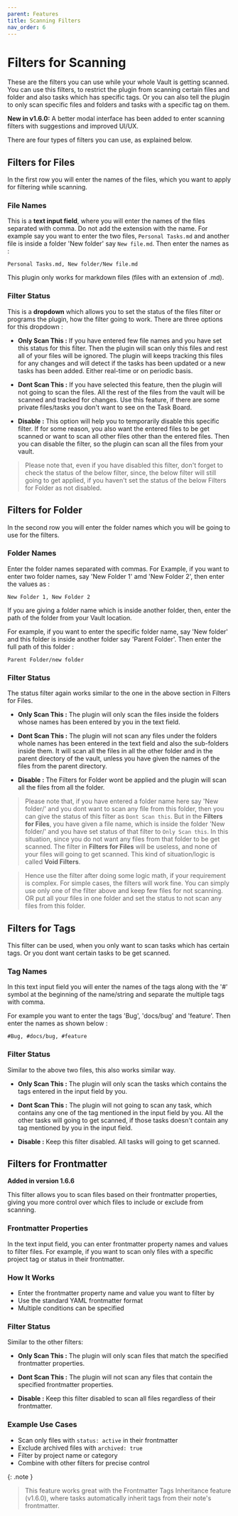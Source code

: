 ```yaml
---
parent: Features
title: Scanning Filters
nav_order: 6
---
```


# Filters for Scanning

These are the filters you can use while your whole Vault is getting scanned. You can use this filters, to restrict the plugin from scanning certain files and folder and also tasks which has specific tags. Or you can also tell the plugin to only scan specific files and folders and tasks with a specific tag on them.

**New in v1.6.0:** A better modal interface has been added to enter scanning filters with suggestions and improved UI/UX.

There are four types of filters you can use, as explained below.

## Filters for Files

In the first row you will enter the names of the files, which you want to apply for filtering while scanning.

### File Names

This is a **text input field**, where you will enter the names of the files separated with comma. Do not add the extension with the name. For example say you want to enter the two files, `Personal Tasks.md` and another file is inside a folder 'New folder' say `New file.md`. Then enter the names as :

```
Personal Tasks.md, New folder/New file.md
```

This plugin only works for markdown files (files with an extension of .md).

### Filter Status

This is a **dropdown** which allows you to set the status of the files filter or programs the plugin, how the filter going to work. There are three options for this dropdown :

- **Only Scan This :** If you have entered few file names and you have set this status for this filter. Then the plugin will scan only this files and rest all of your files will be ignored. The plugin will keeps tracking this files for any changes and will detect if the tasks has been updated or a new tasks has been added. Either real-time or on periodic basis.

- **Dont Scan This :** If you have selected this feature, then the plugin will not  going to scan the files. All the rest of the files from the vault will be scanned and tracked for changes. Use this feature, if there are some private files/tasks you don't want to see on the Task Board.

- **Disable :** This option will help you to temporarily disable this specific filter. If for some reason, you also want the entered files to be get scanned or want to scan all other files other than the entered files. Then you can disable the filter, so the plugin can scan all the files from your vault.

> Please note that, even if you have disabled this filter, don't forget to check the status of the below filter, since, the below filter will still going to get applied, if you haven't set the status of the below Filters for Folder as not disabled.

## Filters for Folder

In the second row you will enter the folder names which you will be going to use for the filters.

### Folder Names

Enter the folder names separated with commas.
For Example, if you want to enter two folder names, say 'New Folder 1' amd 'New Folder 2', then enter the values as :

```
New Folder 1, New Folder 2
```

If you are giving a folder name which is inside another folder, then, enter the path of the folder from your Vault location.

For example, if you want to enter the specific folder name, say 'New folder' and this folder is inside another folder say 'Parent Folder'. Then enter the full path of this folder :

```
Parent Folder/new folder
```

### Filter Status

The status filter again works similar to the one in the above section in Filters for Files.

- **Only Scan This :** The plugin will only scan the files inside the folders whose names has been entered by you in the text field.

- **Dont Scan This :** The plugin will not scan any files under the folders whole names has been entered in the text field and also the sub-folders inside them. It will scan all the files in all the other folder and in the parent directory of the vault, unless you have given the names of the files from the parent directory.

- **Disable :** The Filters for Folder wont be applied and the plugin will scan all the files from all the folder.

> Please note that, if you have entered a folder name here say 'New folder/' and you dont want to scan any file from this folder, then you can give the status of this filter as `Dont Scan this`. But in the **Filters for Files**, you have given a file name, which is inside the folder 'New folder/' and you have set status of that filter to `Only Scan this`. In this situation, since you do not want any files from that folder to be get scanned. The filter in **Filters for Files** will be useless, and none of your files will going to get scanned. This kind of situation/logic is called **Void Filters**.

> Hence use the filter after doing some logic math, if your requirement is complex. For simple cases, the filters will work fine. You can simply use only one of the filter above and keep few files for not scanning. OR put all your files in one folder and set the status to not scan any files from this folder.

## Filters for Tags

This filter can be used, when you only want to scan tasks which has certain tags. Or you dont want certain tasks to be get scanned.

### Tag Names

In this text input field you will enter the names of the tags along with the '#' symbol at the beginning of the name/string and separate the multiple tags with comma.

For example you want to enter the tags 'Bug', 'docs/bug' and 'feature'. Then enter the names as shown below :

```
#Bug, #docs/bug, #feature
```

### Filter Status

Similar to the above two files, this also works similar way.

- **Only Scan This :** The plugin will only scan the tasks which contains the tags entered in the input field by you.

- **Dont Scan This :** The plugin will not going to scan any task, which contains any one of the tag mentioned in the input field by you. All the other tasks will going to get scanned, if those tasks doesn't contain any tag mentioned by you in the input field.

- **Disable :** Keep this filter disabled. All tasks will going to get scanned.

## Filters for Frontmatter

**Added in version 1.6.6**

This filter allows you to scan files based on their frontmatter properties, giving you more control over which files to include or exclude from scanning.

### Frontmatter Properties

In the text input field, you can enter frontmatter property names and values to filter files. For example, if you want to scan only files with a specific project tag or status in their frontmatter.

### How It Works

- Enter the frontmatter property name and value you want to filter by
- Use the standard YAML frontmatter format
- Multiple conditions can be specified

### Filter Status

Similar to the other filters:

- **Only Scan This :** The plugin will only scan files that match the specified frontmatter properties.

- **Dont Scan This :** The plugin will not scan any files that contain the specified frontmatter properties.

- **Disable :** Keep this filter disabled to scan all files regardless of their frontmatter.

### Example Use Cases

- Scan only files with `status: active` in their frontmatter
- Exclude archived files with `archived: true`
- Filter by project name or category
- Combine with other filters for precise control

{: .note }
> This feature works great with the Frontmatter Tags Inheritance feature (v1.6.0), where tasks automatically inherit tags from their note's frontmatter.
